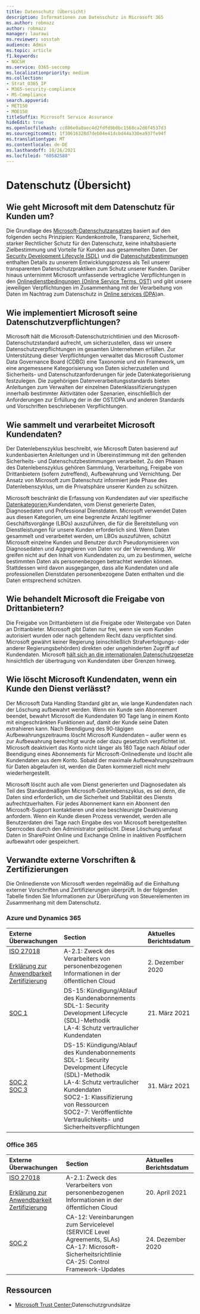 ```yaml
---
title: Datenschutz (Übersicht)
description: Informationen zum Datenschutz in Microsoft 365
ms.author: robmazz
author: robmazz
manager: laurawi
ms.reviewer: sosstah
audience: Admin
ms.topic: article
f1.keywords:
- NOCSH
ms.service: O365-seccomp
ms.localizationpriority: medium
ms.collection:
- Strat_O365_IP
- M365-security-compliance
- MS-Compliance
search.appverid:
- MET150
- MOE150
titleSuffix: Microsoft Service Assurance
hideEdit: true
ms.openlocfilehash: cc886e0a0aec4d2fdfd9b0bc1568ca2d6f4537d3
ms.sourcegitcommit: 1f30616328d7deb04e41dcbd44a330ea937fe94f
ms.translationtype: MT
ms.contentlocale: de-DE
ms.lasthandoff: 10/26/2021
ms.locfileid: "60582588"
---
```

# <a name="privacy-overview"></a>Datenschutz (Übersicht)

## <a name="how-does-microsoft-approach-privacy-for-customers"></a>Wie geht Microsoft mit dem Datenschutz für Kunden um?

Die Grundlage des [Microsoft-Datenschutzansatzes](https://privacy.microsoft.com/#whatinformationwecollectmodule) basiert auf den folgenden sechs Prinzipien: Kundenkontrolle, Transparenz, Sicherheit, starker Rechtlicher Schutz für den Datenschutz, keine inhaltsbasierte Zielbestimmung und Vorteile für Kunden aus gesammelten Daten. Der [Security Development Lifecycle (SDL)](https://www.microsoft.com/securityengineering/sdl/) und die [Datenschutzbestimmungen](https://privacy.microsoft.com/privacystatement) enthalten Details zu unserem Entwicklungsprozess als Teil unserer transparenten Datenschutzpraktiken zum Schutz unserer Kunden. Darüber hinaus unternimmt Microsoft umfassende vertragliche Verpflichtungen in den [Onlinedienstbedingungen (Online Service Terms, OST)](https://www.microsoft.com/licensing/product-licensing/products) und gibt unsere jeweiligen Verpflichtungen im Zusammenhang mit der Verarbeitung von Daten im Nachtrag zum Datenschutz in [Online services (DPA)](https://www.microsoftvolumelicensing.com/DocumentSearch.aspx?Mode=3&DocumentTypeId=67)an.

## <a name="how-does-microsoft-implement-its-privacy-commitments"></a>Wie implementiert Microsoft seine Datenschutzverpflichtungen?

Microsoft hält die Microsoft-Datenschutzrichtlinien und den Microsoft-Datenschutzstandard aufrecht, um sicherzustellen, dass wir unsere Datenschutzverpflichtungen im gesamten Unternehmen erfüllen. Zur Unterstützung dieser Verpflichtungen verwaltet das Microsoft Customer Data Governance Board (CDBG) eine Taxonomie und ein Framework, um eine angemessene Kategorisierung von Daten sicherzustellen und Sicherheits- und Datenschutzanforderungen für jede Datenkategorisierung festzulegen. Die zugehörigen Datenverarbeitungsstandards bieten Anleitungen zum Verwalten der einzelnen Datenklassifizierungstypen innerhalb bestimmter Aktivitäten oder Szenarien, einschließlich der Anforderungen zur Erfüllung der in der OST/DPA und anderen Standards und Vorschriften beschriebenen Verpflichtungen.

## <a name="how-does-microsoft-collect-and-process-customer-data"></a>Wie sammelt und verarbeitet Microsoft Kundendaten?

Der Datenlebenszyklus beschreibt, wie Microsoft Daten basierend auf kundenbasierten Anleitungen und in Übereinstimmung mit den geltenden Sicherheits- und Datenschutzbestimmungen verarbeitet. Zu den Phasen des Datenlebenszyklus gehören Sammlung, Verarbeitung, Freigabe von Drittanbietern (sofern zutreffend), Aufbewahrung und Vernichtung. Der Ansatz von Microsoft zum Datenschutz informiert jede Phase des Datenlebenszyklus, um die Privatsphäre unserer Kunden zu schützen.

Microsoft beschränkt die Erfassung von Kundendaten auf vier spezifische [Datenkategorien:](https://www.microsoft.com/trust-center/privacy/customer-data-definitions?rtc=1)Kundendaten, vom Dienst generierte Daten, Diagnosedaten und Professional Dienstdaten. Microsoft verwendet Daten aus diesen Kategorien, um eine begrenzte Anzahl legitimer Geschäftsvorgänge (LBOs) auszuführen, die für die Bereitstellung von Dienstleistungen für unsere Kunden erforderlich sind. Wenn Daten gesammelt und verarbeitet werden, um LBOs auszuführen, schützt Microsoft einzelne Kunden und Benutzer durch Pseudonymisieren von Diagnosedaten und Aggregieren von Daten vor der Verwendung. Wir greifen nicht auf den Inhalt von Kundendaten zu, um zu bestimmen, welche bestimmten Daten als personenbezogen betrachtet werden können. Stattdessen wird davon ausgegangen, dass alle Kundendaten und alle professionellen Dienstdaten personenbezogene Daten enthalten und die Daten entsprechend schützen.

## <a name="how-does-microsoft-handle-third-party-sharing"></a>Wie behandelt Microsoft die Freigabe von Drittanbietern?

Die Freigabe von Drittanbietern ist die Freigabe oder Weitergabe von Daten an Drittanbieter. Microsoft gibt Daten nur frei, wenn sie vom Kunden autorisiert wurden oder nach geltendem Recht dazu verpflichtet sind. Microsoft gewährt keiner Regierung (einschließlich Strafverfolgungs- oder anderer Regierungsbehörden) direkten oder ungehinderten Zugriff auf Kundendaten. Microsoft [hält sich an die internationalen Datenschutzgesetze](https://www.microsoft.com/trust-center/privacy/data-location) hinsichtlich der übertragung von Kundendaten über Grenzen hinweg.

## <a name="how-does-microsoft-delete-customer-data-when-a-customer-leaves-the-service"></a>Wie löscht Microsoft Kundendaten, wenn ein Kunde den Dienst verlässt?

Der Microsoft Data Handling Standard gibt an, wie lange Kundendaten nach der Löschung aufbewahrt werden. Wenn ein Kunde sein Abonnement beendet, bewahrt Microsoft die Kundendaten 90 Tage lang in einem Konto mit eingeschränkten Funktionen auf, damit der Kunde seine Daten extrahieren kann. Nach Beendigung des 90-tägigen Aufbewahrungszeitraums löscht Microsoft Kundendaten – außer wenn es zur Aufbewahrung berechtigt wurde oder dazu gesetzlich verpflichtet ist. Microsoft deaktiviert das Konto nicht länger als 180 Tage nach Ablauf oder Beendigung eines Abonnements für Microsoft-Onlinedienste und löscht alle Kundendaten aus dem Konto. Sobald der maximale Aufbewahrungszeitraum für Daten abgelaufen ist, werden die Daten kommerziell nicht mehr wiederhergestellt.

Microsoft löscht auch alle vom Dienst generierten und Diagnosedaten als Teil des Standardmäßigen Microsoft-Datenlebenszyklus, es sei denn, die Daten sind erforderlich, um die Sicherheit und Stabilität des Diensts aufrechtzuerhalten. Für jedes Abonnement kann ein Abonnent den Microsoft-Support kontaktieren und eine beschleunigte Deaktivierung anfordern. Wenn ein Kunde diesen Prozess verwendet, werden alle Benutzerdaten drei Tage nach Eingabe des von Microsoft bereitgestellten Sperrcodes durch den Administrator gelöscht. Diese Löschung umfasst Daten in SharePoint Online und Exchange Online in inaktiven Postfächern aufbewahrt oder gespeichert.

## <a name="related-external-regulations--certifications"></a>Verwandte externe Vorschriften & Zertifizierungen

Die Onlinedienste von Microsoft werden regelmäßig auf die Einhaltung externer Vorschriften und Zertifizierungen überprüft. In der folgenden Tabelle finden Sie Informationen zur Überprüfung von Steuerelementen im Zusammenhang mit dem Datenschutz.

### <a name="azure-and-dynamics-365"></a>Azure und Dynamics 365

| **Externe Überwachungen** | **Section** | **Aktuelles Berichtsdatum** |
|:--------------------|:------------|:-----------------------|  
| [ISO 27018](https://servicetrust.microsoft.com/ViewPage/MSComplianceGuideV3?command=Download&downloadType=Document&downloadId=e9116047-f327-430c-a83f-166b7e561ad6&tab=7027ead0-3d6b-11e9-b9e1-290b1eb4cdeb&docTab=7027ead0-3d6b-11e9-b9e1-290b1eb4cdeb_ISO_Reports) <br><br> [Erklärung zur Anwendbarkeit](https://servicetrust.microsoft.com/ViewPage/MSComplianceGuideV3?command=Download&downloadType=Document&downloadId=00af6c3e-7f3e-4e0d-8b0e-79f45ef2cef1&tab=7027ead0-3d6b-11e9-b9e1-290b1eb4cdeb&docTab=7027ead0-3d6b-11e9-b9e1-290b1eb4cdeb_ISO_Reports) <br> [Zertifizierung](https://servicetrust.microsoft.com/ViewPage/MSComplianceGuideV3?command=Download&downloadType=Document&downloadId=56904fc3-0942-4ff5-9eef-7cabc751a25c&tab=7027ead0-3d6b-11e9-b9e1-290b1eb4cdeb&docTab=7027ead0-3d6b-11e9-b9e1-290b1eb4cdeb_ISO_Reports) | A-2.1: Zweck des Verarbeiters von personenbezogenen Informationen in der öffentlichen Cloud | 2. Dezember 2020 |
| [SOC 1](https://servicetrust.microsoft.com/ViewPage/MSComplianceGuideV3?command=Download&downloadType=Document&downloadId=b8721ebd-af20-42fe-b22f-8332b0a19517&tab=7027ead0-3d6b-11e9-b9e1-290b1eb4cdeb&docTab=7027ead0-3d6b-11e9-b9e1-290b1eb4cdeb_SOC_%2F_SSAE_16_Reports) | DS-15: Kündigung/Ablauf des Kundenabonnements <br> SDL-1: Security Development Lifecycle (SDL)-Methodik <br> LA-4: Schutz vertraulicher Kundendaten | 21. März 2021 |
| [SOC 2](https://servicetrust.microsoft.com/ViewPage/MSComplianceGuideV3?command=Download&downloadType=Document&downloadId=234a0f57-83c1-4afc-a586-a0e7a59592f7&tab=7027ead0-3d6b-11e9-b9e1-290b1eb4cdeb&docTab=7027ead0-3d6b-11e9-b9e1-290b1eb4cdeb_SOC_%2F_SSAE_16_Reports) <br> [SOC 3](https://servicetrust.microsoft.com/ViewPage/MSComplianceGuideV3?command=Download&downloadType=Document&downloadId=75c8cbf6-e456-473c-a05e-34fea888ec2a&tab=7027ead0-3d6b-11e9-b9e1-290b1eb4cdeb&docTab=7027ead0-3d6b-11e9-b9e1-290b1eb4cdeb_SOC_%2F_SSAE_16_Reports) | DS-15: Kündigung/Ablauf des Kundenabonnements <br> SDL-1: Security Development Lifecycle (SDL)-Methodik <br> LA-4: Schutz vertraulicher Kundendaten <br> SOC2-1: Klassifizierung von Ressourcen <br> SOC2-7: Veröffentlichte Vertraulichkeits- und Sicherheitsverpflichtungen | 31. März 2021 |

### <a name="office-365"></a>Office 365

| **Externe Überwachungen** | **Section** | **Aktuelles Berichtsdatum** |
|:--------------------|:------------|:-----------------------|  
| [ISO 27018](https://servicetrust.microsoft.com/ViewPage/MSComplianceGuideV3?command=Download&downloadType=Document&downloadId=8d625374-4f2d-49f8-9d37-a4281ba98222&tab=7027ead0-3d6b-11e9-b9e1-290b1eb4cdeb&docTab=7027ead0-3d6b-11e9-b9e1-290b1eb4cdeb_ISO_Reports) <br><br> [Erklärung zur Anwendbarkeit](https://servicetrust.microsoft.com/ViewPage/MSComplianceGuideV3?command=Download&downloadType=Document&downloadId=c0df4ce8-c77e-4183-84eb-c8688470d8b1&tab=7027ead0-3d6b-11e9-b9e1-290b1eb4cdeb&docTab=7027ead0-3d6b-11e9-b9e1-290b1eb4cdeb_ISO_Reports) <br> [Zertifizierung](https://servicetrust.microsoft.com/ViewPage/MSComplianceGuideV3?command=Download&downloadType=Document&downloadId=43e89534-f48d-42ea-a7a7-3523ff516036&tab=7027ead0-3d6b-11e9-b9e1-290b1eb4cdeb&docTab=7027ead0-3d6b-11e9-b9e1-290b1eb4cdeb_ISO_Reports) | A-2.1: Zweck des Verarbeiters von personenbezogenen Informationen in der öffentlichen Cloud | 20. April 2021 |
| [SOC 2](https://servicetrust.microsoft.com/ViewPage/MSComplianceGuideV3?command=Download&downloadType=Document&downloadId=a73c1738-7892-42b7-acd3-87b6371c53f6&tab=7027ead0-3d6b-11e9-b9e1-290b1eb4cdeb&docTab=7027ead0-3d6b-11e9-b9e1-290b1eb4cdeb_SOC_%2F_SSAE_16_Reports) | CA-12: Vereinbarungen zum Servicelevel (SERVICE Level Agreements, SLAs) <br> CA-17: Microsoft-Sicherheitsrichtlinie <br> CA-25: Control Framework-Updates | 24. Dezember 2020 |

## <a name="resources"></a>Ressourcen

- [Microsoft Trust Center:](https://www.microsoft.com/trust-center/privacy)Datenschutzgrundsätze
